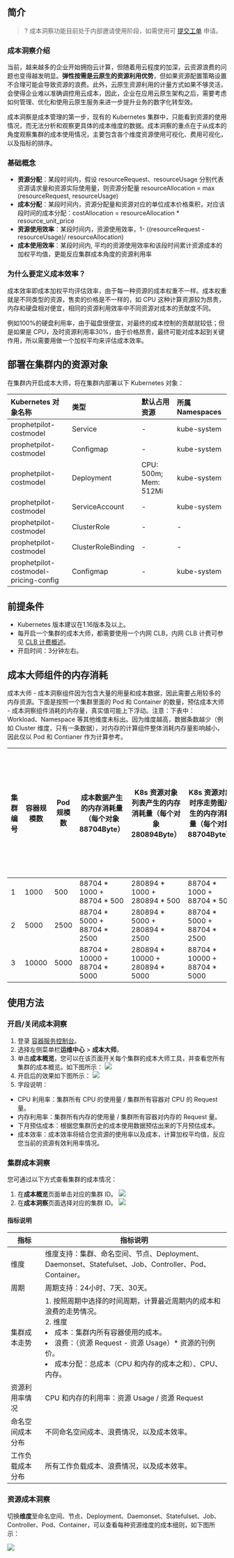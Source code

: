 

## 简介
>? 成本洞察功能目前处于内部邀请使用阶段，如需使用可 [提交工单](https://console.cloud.tencent.com/workorder/category) 申请。
>


### 成本洞察介绍
当前，越来越多的企业开始拥抱云计算，但随着用云程度的加深，云资源浪费的问题也变得越发明显。**弹性按需是云原生的资源利用优势**，但如果资源配置策略设置不合理可能会导致资源的浪费。此外，云原生资源利用的计量方式如果不够灵活，会使得企业难以准确调控用云成本，因此，企业在应用云原生架构之后，需要考虑如何管理、优化和使用云原生服务来进一步提升业务的数字化转型效。 

成本洞察是成本管理的第一步，现有的 Kubernetes 集群中，只能看到资源的使用情况，而无法分析和观察更具体的成本维度的数据。成本洞察的重点在于从成本的角度观察集群的成本使用情况，主要包含各个维度资源使用可视化、费用可视化，以及指标的排序。

### 基础概念

* **资源分配**：某段时间内，假设 resourceRequest、resourceUsage 分别代表资源请求量和资源实际使用量，则资源分配量 resourceAllocation = max (resourceRequest, resourceUsage)
* **成本分配**：某段时间内，资源分配量和资源对应的单位成本价格乘积，对应该段时间的成本分配：costAllocation = resourceAllocation * resource_unit_price
* **资源使用效率**：某段时间内，资源使用效率，1- ((resourceRequest - resourceUsage)/ resourceAllocation)
* **成本使用效率**：某段时间内, 平均的资源使用效率和该段时间累计资源成本的加权平均值，更能反应集群成本角度的资源利用率

### 为什么要定义成本效率？

成本效率即成本加权平均评估效率，由于每一种资源的成本权重不一样。成本权重就是不同类型的资源，售卖的价格是不一样的，如 CPU 这种计算资源较为昂贵，内存和硬盘相对便宜，相同的资源利用效率中不同资源对成本的贡献度不同。

例如100%的硬盘利用率，由于磁盘很便宜，对最终的成本控制的贡献就较低；但是如果是 CPU，及时资源利用率30%，由于价格昂贵，最终可能对成本起到关键作用，所以需要用做一个加权平均来评估成本效率。



## 部署在集群内的资源对象

在集群内开启成本大师，将在集群内部署以下 Kubernetes 对象：

| Kubernetes 对象名称                   | 类型               | 默认占用资源          | 所属 Namespaces |
| :------------------------------------ | :----------------- | :-------------------- | :-------------- |
| prophetpilot-costmodel                | Service            | -                     | kube-system     |
| prophetpilot-costmodel                | Configmap          | -                     | kube-system     |
| prophetpilot-costmodel                | Deployment         | CPU: 500m; Mem: 512Mi | kube-system     |
| prophetpilot-costmodel                | ServiceAccount     | -                     | kube-system     |
| prophetpilot-costmodel                | ClusterRole        | -                     | -             |
| prophetpilot-costmodel                | ClusterRoleBinding | -                     | -              |
| prophetpilot-costmodel-pricing-config | Configmap          | -                     | kube-system     |

## 前提条件

- Kubernetes 版本建议在1.16版本及以上。
- 每开启一个集群的成本大师，都需要使用一个内网 CLB，内网 CLB 计费可参见 [CLB 计费概述](https://cloud.tencent.com/document/buy-guide/214/42934)。
- 开启时间：3分钟左右。


## 成本大师组件的内存消耗
成本大师 - 成本洞察组件因为包含大量的用量和成本数据，因此需要占用较多的内存资源。下面是按照一个集群里面的 Pod 和 Container 的数量，预估成本大师 - 成本洞察组件消耗的内存量，真实值可能上下浮动。注意：下表中：Workload、Namespace 等其他维度未标出。因为维度越高，数据条数越少（例如 Cluster 维度，只有一条数据），对内存的计算组件整体消耗内存量影响越小，因此仅以 Pod 和 Contianer 作为计算参考。

| 集群编号| 容器规模数	| Pod 规模数	| 成本数据产生的内存消耗量（每个对象88704Byte）| 	K8s 资源对象列表产生的内存消耗量（每个对象280894Byte）| 	K8s 资源对象时序走势图产生的内存消耗量（每个对象88704Byte）| 	该规模集群下成本大师-成本洞察组件预估消耗的内存量	| 
|--|--|--|--|--|--|--|
|1|1000	|500|	88704 * 1000 + 88704 * 500	|280894 * 1000 + 280894 * 500|	88704 * 1000 + 88704 * 500	|800M	| 
|2|5000	|2500	|88704 * 5000 + 88704 * 2500	|280894 * 5000 + 280894 * 2500	|88704 * 5000 + 88704 * 2500	|4G	 |
|3|10000|	5000	|88704 * 10000 + 88704 * 5000|	280894 * 10000 + 280894 * 5000	|88704 * 10000 + 88704 * 5000	|8G	 |



## 使用方法

### 开启/关闭成本洞察

1. 登录 [容器服务控制台](https://console.qcloud.com/tke2)。
2. 选择左侧菜单栏**运维中心** > **成本大师**。
3. 单击**成本概览**，您可以在该页面开关每个集群的成本大师工具，并查看您所有集群的成本概览。如下图所示：
   ![](https://qcloudimg.tencent-cloud.cn/raw/65fd98b5ffe9587c2cdeb4f9d1ae069c.png)
4. 开启后的效果如下图所示：
   ![](https://qcloudimg.tencent-cloud.cn/raw/ecb1a9a4e1af533fef6d04236e08e7b6.png)
5. 字段说明：
  - CPU 利用率：集群所有 CPU 的使用量 / 集群所有容器对 CPU 的 Request 量。
  - 内存利用率：集群所有内存的使用量 / 集群所有容器对内存的 Request 量。
  - 下月预估成本：根据您集群历史的成本使用数据预估出来的下月预估成本。
  - 成本效率：成本效率将结合您资源的使用率以及成本，计算加权平均值，反应您当前的资源有效利用率情况。

### 集群成本洞察

您可通过以下方式查看集群的成本情况：

1. 在**成本概览**页面单击对应的集群 ID。
   ![](https://qcloudimg.tencent-cloud.cn/raw/fd8d6eab79b5c88b343089af02e23d20.png)
2. 在**成本洞察**页面选择对应的集群 ID。
   ![](https://qcloudimg.tencent-cloud.cn/raw/a0a25817139f8503065f019e6fe5bcc9.png)

#### 指标说明

| 指标 | 指标说明 | 
|---------|---------|
| 维度| 	   维度支持：集群、命名空间、节点、Deployment、Daemonset、Statefulset、Job、Controller、Pod、Container。| 
| 周期|  周期支持：24小时、7天、30天。| 
| 集群成本走势|    1. 按照周期中选择的时间周期，计算最近周期内的成本和浪费的走势情况。<br>   2. 维度<br><li>成本：集群内所有容器使用的成本。</li><li>浪费：（资源 Request - 资源 Usage）* 资源的刊例价。</li> <li>成本分配：总成本（CPU 和内存的成本之和）、CPU、内存。</li> | 
| 资源利用率情况|    CPU 和内存的利用率：资源 Usage / 资源 Request| 
|  命名空间成本分布|    不同命名空间成本、浪费情况，以及成本效率。| 
| 工作负载成本分布|    所有工作负载成本、浪费情况，以及成本效率。| 

### 资源成本洞察

切换**维度**至命名空间、节点、Deployment、Daemonset、Statefulset、Job、Controller、Pod、Container，可以查看每种资源维度的成本细则，如下图所示：

![](https://qcloudimg.tencent-cloud.cn/raw/474d76849226a6b0e56064bab12b9a95.png)
